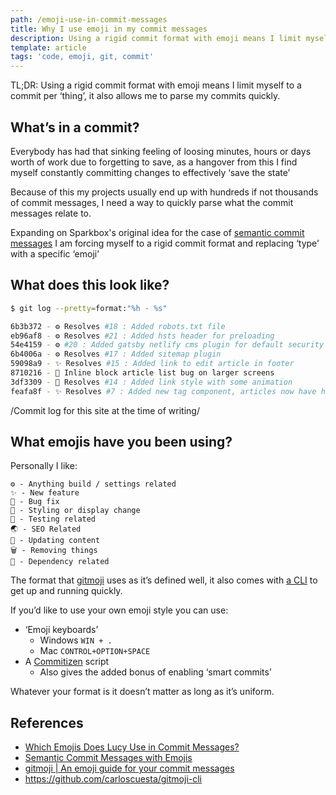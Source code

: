 ```yaml
---
path: /emoji-use-in-commit-messages
title: Why I use emoji in my commit messages
description: Using a rigid commit format with emoji means I limit myself to a commit per ‘thing’, it also allows me to parse my commits quickly.
template: article
tags: 'code, emoji, git, commit'
---
```


TL;DR: Using a rigid commit format with emoji means I limit myself to a commit per ‘thing’, it also allows me to parse my commits quickly.

## What’s in a commit?

Everybody has had that sinking feeling of loosing minutes, hours or days worth of work due to forgetting to save, as a hangover from this I find myself constantly committing changes to effectively ‘save the state’ 

Because of this my projects usually end up with hundreds if not thousands of commit messages, I need a way to quickly parse what the commit messages relate to.

Expanding on Sparkbox's original idea for the case of [semantic commit messages](https://seesparkbox.com/foundry/semantic_commit_messages)  I am forcing myself to a rigid commit format and replacing ‘type’ with a specific ‘emoji’

## What does this look like?

```bash
$ git log --pretty=format:"%h - %s"

6b3b372 - ⚙️ Resolves #18 : Added robots.txt file
eb96af8 - ⚙️ Resolves #21 : Added hsts header for preloading
54e4159 - ⚙️ #20 : Added gatsby netlify cms plugin for default security headers
6b4006a - ⚙️ Resolves #17 : Added sitemap plugin
59098a9 - ✨ Resolves #15 : Added link to edit article in footer
8710216 - 🐛 Inline block article list bug on larger screens
3df3309 - 💅 Resolves #14 : Added link style with some animation
feafa8f - ✨ Resolves #7 : Added new tag component, articles now have headers showing the tags
```

/Commit log for this site at the time of writing/

## What emojis have you been using?

Personally I like:

```
⚙️ - Anything build / settings related
✨ - New feature
🐛 - Bug fix
💅 - Styling or display change
🛂 - Testing related
🌏 - SEO Related
📝 - Updating content
🗑 - Removing things
🔨 - Dependency related
```

The format that [gitmoji](https://gitmoji.carloscuesta.me) uses as it’s defined well, it also comes with [a CLI](https://github.com/carloscuesta/gitmoji-cli)  to get up and running quickly.

If you’d like to use your own emoji style you can use:

* ‘Emoji keyboards’
	* Windows `WIN + .`
	* Mac `CONTROL+OPTION+SPACE`
* A [Commitizen](https://github.com/commitizen/cz-cli) script
	* Also gives the added bonus of enabling ‘smart commits’

Whatever your format is it doesn’t matter as long as it’s uniform.

## References
* [Which Emojis Does Lucy Use in Commit Messages?](http://seankross.com/2017/05/30/Which-Emojis-Does-Lucy-Use-in-Commit-Messages.html)
* [Semantic Commit Messages with Emojis ](https://medium.com/walmartlabs/semantic-commit-messages-with-emojis-dba2541cea9a)
* [gitmoji | An emoji guide for your commit messages](https://gitmoji.carloscuesta.me)
* https://github.com/carloscuesta/gitmoji-cli
